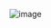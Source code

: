 
![image](https://user-images.githubusercontent.com/92274883/209425482-6cfb9a34-da2a-49d9-8d75-c55b8ee62887.png)
